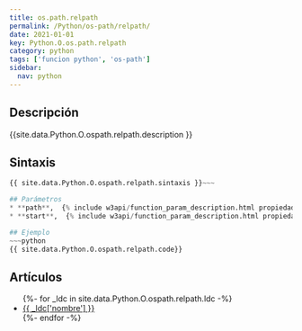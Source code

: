 ```yaml
---
title: os.path.relpath
permalink: /Python/os-path/relpath/
date: 2021-01-01
key: Python.O.os.path.relpath
category: python
tags: ['funcion python', 'os-path']
sidebar: 
  nav: python
---
```


## Descripción
{{site.data.Python.O.ospath.relpath.description }}

## Sintaxis
~~~python
{{ site.data.Python.O.ospath.relpath.sintaxis }}~~~

## Parámetros
* **path**,  {% include w3api/function_param_description.html propiedad=site.data.Python.O.os.path.relpath valor="path" %}
* **start**,  {% include w3api/function_param_description.html propiedad=site.data.Python.O.os.path.relpath valor="start" %}

## Ejemplo
~~~python
{{ site.data.Python.O.ospath.relpath.code}}
~~~

## Artículos
<ul>
{%- for _ldc in site.data.Python.O.ospath.relpath.ldc -%}
   <li>
       <a href="{{_ldc['url'] }}">{{ _ldc['nombre'] }}</a>
   </li>
{%- endfor -%}
</ul>
